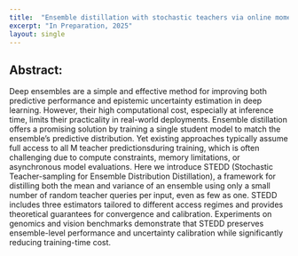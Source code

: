 ```yaml
---
title:  "Ensemble distillation with stochastic teachers via online moment estimation -- In Preparation"
excerpt: "In Preparation, 2025"
layout: single
---
```


## Abstract:

Deep ensembles are a simple and effective method for improving both predictive performance and epistemic uncertainty estimation in deep learning. However, their high computational cost, especially at inference time, limits their practicality in real-world deployments. Ensemble distillation offers a promising solution by training a single student model to match the ensemble’s predictive distribution. Yet existing approaches typically assume full access to all M teacher predictionsduring training, which is often challenging due to compute constraints, memory limitations, or asynchronous model evaluations. Here we introduce STEDD (Stochastic Teacher-sampling for Ensemble Distribution Distillation), a framework for distilling both the mean and variance of an ensemble using only a small number of random teacher queries per input, even as few as one. STEDD includes three estimators tailored to different access regimes and provides theoretical guarantees for convergence and calibration. Experiments on genomics and vision benchmarks demonstrate that STEDD preserves ensemble-level performance and uncertainty calibration while significantly reducing training-time cost.

